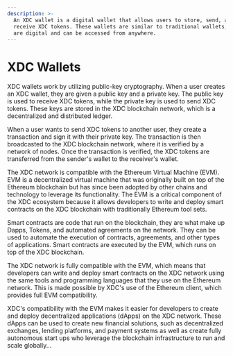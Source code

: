 ```yaml
---
description: >-
  An XDC wallet is a digital wallet that allows users to store, send, and
  receive XDC tokens. These wallets are similar to traditional wallets, but they
  are digital and can be accessed from anywhere.
---
```


# XDC Wallets





XDC wallets work by utilizing public-key cryptography. When a user creates an XDC wallet, they are given a public key and a private key. The public key is used to receive XDC tokens, while the private key is used to send XDC tokens. These keys are stored in the XDC blockchain network, which is a decentralized and distributed ledger.

When a user wants to send XDC tokens to another user, they create a transaction and sign it with their private key. The transaction is then broadcasted to the XDC blockchain network, where it is verified by a network of nodes. Once the transaction is verified, the XDC tokens are transferred from the sender's wallet to the receiver's wallet.

The XDC network is compatible with the Ethereum Virtual Machine (EVM). EVM is a decentralized virtual machine that was originally built on top of the Ethereum blockchain but has since been adopted by other chains and technology to leverage its functionality. The EVM is a critical component of the XDC ecosystem because it allows developers to write and deploy smart contracts on the XDC blockchain with traditionally Ethereum tool sets.

Smart contracts are  code that run on the blockchain, they are what make up Dapps, Tokens, and automated agreements on the network. They can be used to automate the execution of contracts, agreements, and other types of applications. Smart contracts are executed by the EVM, which runs on top of the XDC  blockchain.

The XDC network is fully compatible with the EVM, which means that developers can write and deploy smart contracts on the XDC network using the same tools and programming languages that they use on the Ethereum network. This is made possible by XDC's use of the Ethereum client, which provides full EVM compatibility.

XDC's compatibility with the EVM makes it easier for developers to create and deploy decentralized applications (dApps) on the XDC network. These dApps can be used to create new financial solutions, such as decentralized exchanges, lending platforms, and payment systems as well as create fully autonomous start ups who leverage the blockchain infrastructure to run and scale globally...


